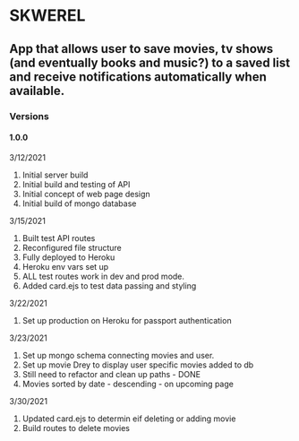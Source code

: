 # SKWEREL

## App that allows user to save movies, tv shows (and eventually books and music?) to a saved list and receive notifications automatically when available.


### Versions
#### 1.0.0

3/12/2021

1. Initial server build
1. Initial build and testing of API
1. Initial concept of web page design
1. Initial build of mongo database

3/15/2021

1. Built test API routes
1. Reconfigured file structure
1. Fully deployed to Heroku
1. Heroku env vars set up
1. ALL test routes work in dev and prod mode.
1. Added card.ejs to test data passing and styling

3/22/2021

1. Set up production on Heroku for passport authentication

3/23/2021

1. Set up mongo schema connecting movies and user.
1. Set up movie Drey to display user specific movies added to db
1. Still need to refactor and clean up paths - DONE
1. Movies sorted by date - descending - on upcoming page

3/30/2021

1. Updated card.ejs  to determin eif deleting or adding movie
1. Build routes to delete movies
